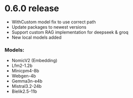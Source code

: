 # 0.6.0 release

- WithCustom model fix to use correct path
- Update packages to newest versions
- Support custom RAG implementation for deepseek & groq
- New local models added

### Models:
- NomicV2 (Embedding)
- Lfm2-1.2b
- Minicpm4-8b
- Webgen-4b
- Gemma3n-e4b
- Mistral3.2-24b
- Bielik2.5-11b